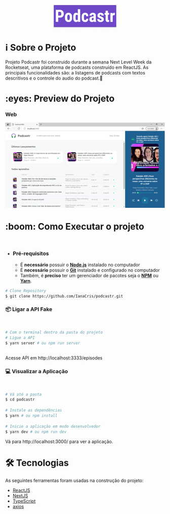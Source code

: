 <p align="center">
  <img src="./.github/logo_podcastr.png" alt="Podcastr" width="200px" />
</p>

<h1 name="sobre">ℹ Sobre o Projeto</h1>
Projeto Podcastr foi construido durante a semana Next Level Week da Rocketseat, uma plataforma de podcasts construído em ReactJS. 
As principais funcionalidades são: a listagens de podcasts com textos descritivos e o controle do audio do podcast.🎯

<h1 name="preview">:eyes: Preview do Projeto</h1>
<h3>Web</h3>
<img alt="Results1" title="landing web" src=".github/podcastr_home.png" width="800px"/>

<h1 name="run">:boom: Como Executar o projeto</h1> <br>

- ### **Pré-requisitos**

  - É **necessário** possuir o **[Node.js](https://nodejs.org/en/)** instalado no computador
  - É **necessário** possuir o **[Git](https://git-scm.com/)** instalado e configurado no computador
  - Também, é **preciso** ter um gerenciador de pacotes seja o **[NPM](https://www.npmjs.com/)** ou **[Yarn](https://yarnpkg.com/)**.

```bash
# Clone Repository
$ git clone https://github.com/IanaCris/podcastr.git
```


<h3 name='api'>📦 Ligar a API Fake</h3><br>

```bash
# Com o terminal dentro da pasta do projeto
# Ligue a API
$ yarn server # ou npm run server



```
Acesse API em http://localhost:3333/episodes

<h3 name='website'>💻 Visualizar a Aplicação</h3><br>

```bash
# Vá até a pasta
$ cd podcastr

# Instale as dependências
$ yarn # ou npm install

# Inicie a aplicação em modo desenvolvedor
$ yarn dev # ou npm run dev
```
Vá para http://localhost:3000/ para ver a aplicação.


<h1 name="tecnologias">🛠 Tecnologias</h1>

As seguintes ferramentas foram usadas na construção do projeto:

- [ReactJS](https://pt-br.reactjs.org/)
- [NextJS](https://github.com/vercel/next.js/)
- [TypeScript](https://www.typescriptlang.org/)
- [axios](https://github.com/axios/axios)
